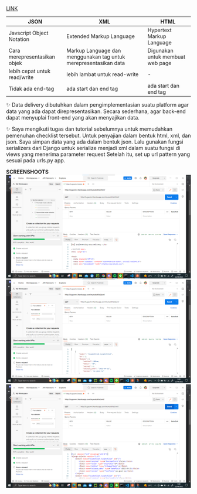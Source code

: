 [LINK](https://tugasmvt.herokuapp.com/mywatchlist)

| **JSON**                     | **XML**                                                          | **HTML**                         |
|------------------------------|------------------------------------------------------------------|----------------------------------|
| Javscript Object Notation    | Extended Markup Language                                         | Hypertext Markup Language        |
| Cara merepresentasikan objek | Markup Language dan menggunakan tag untuk merepresentasikan data | Digunakan untuk membuat web page |
| lebih cepat untuk read/write | lebih lambat untuk read-write                                    | -                                |
| Tidak ada end-tag            | ada start dan end tag                                            | ada start dan end tag            |


:sparkles: Data delivery dibutuhkan dalam pengimplementasian suatu platform agar data yang ada dapat direpresentasikan. 
Secara sederhana, agar back-end dapat menyuplai front-end yang akan menyajikan data.

:sparkles: Saya mengikuti tugas dan tutorial sebelumnya untuk memudahkan pemenuhan checklist tersebut.
Untuk penyajian dalam bentuk html, xml, dan json. Saya simpan data yang ada dalam bentuk json.
Lalu gunakan fungsi serializers dari Django untuk serialize menjadi xml dalam suatu fungsi di views yang menerima parameter request
Setelah itu, set up url pattern yang sesuai pada urls.py app.

**SCREENSHOOTS**
![html](./assets/img/HTML.png)
![json](./assets/img/json.png)
![xml](./assets/img/xml.png)